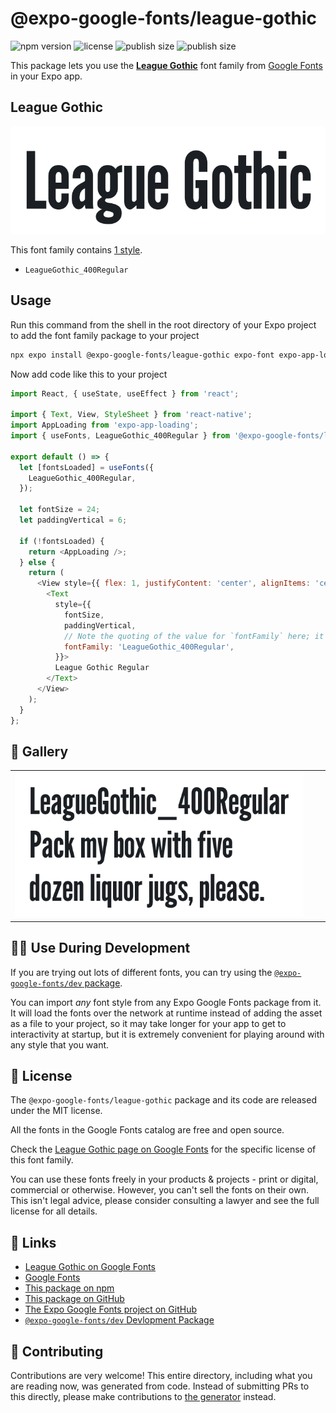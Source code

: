 # @expo-google-fonts/league-gothic

![npm version](https://flat.badgen.net/npm/v/@expo-google-fonts/league-gothic)
![license](https://flat.badgen.net/github/license/expo/google-fonts)
![publish size](https://flat.badgen.net/packagephobia/install/@expo-google-fonts/league-gothic)
![publish size](https://flat.badgen.net/packagephobia/publish/@expo-google-fonts/league-gothic)

This package lets you use the [**League Gothic**](https://fonts.google.com/specimen/League+Gothic) font family from [Google Fonts](https://fonts.google.com/) in your Expo app.

## League Gothic

![League Gothic](./font-family.png)

This font family contains [1 style](#-gallery).

- `LeagueGothic_400Regular`

## Usage

Run this command from the shell in the root directory of your Expo project to add the font family package to your project
```sh
npx expo install @expo-google-fonts/league-gothic expo-font expo-app-loading
```

Now add code like this to your project
```js
import React, { useState, useEffect } from 'react';

import { Text, View, StyleSheet } from 'react-native';
import AppLoading from 'expo-app-loading';
import { useFonts, LeagueGothic_400Regular } from '@expo-google-fonts/league-gothic';

export default () => {
  let [fontsLoaded] = useFonts({
    LeagueGothic_400Regular,
  });

  let fontSize = 24;
  let paddingVertical = 6;

  if (!fontsLoaded) {
    return <AppLoading />;
  } else {
    return (
      <View style={{ flex: 1, justifyContent: 'center', alignItems: 'center' }}>
        <Text
          style={{
            fontSize,
            paddingVertical,
            // Note the quoting of the value for `fontFamily` here; it expects a string!
            fontFamily: 'LeagueGothic_400Regular',
          }}>
          League Gothic Regular
        </Text>
      </View>
    );
  }
};

```

## 🔡 Gallery


||||
|-|-|-|
|![LeagueGothic_400Regular](./LeagueGothic_400Regular.ttf.png)||||


## 👩‍💻 Use During Development

If you are trying out lots of different fonts, you can try using the [`@expo-google-fonts/dev` package](https://github.com/expo/google-fonts/tree/master/font-packages/dev#readme).

You can import *any* font style from any Expo Google Fonts package from it. It will load the fonts
over the network at runtime instead of adding the asset as a file to your project, so it may take longer
for your app to get to interactivity at startup, but it is extremely convenient
for playing around with any style that you want.

## 📖 License

The `@expo-google-fonts/league-gothic` package and its code are released under the MIT license.

All the fonts in the Google Fonts catalog are free and open source.

Check the [League Gothic page on Google Fonts](https://fonts.google.com/specimen/League+Gothic) for the specific license of this font family.

You can use these fonts freely in your products & projects - print or digital, commercial or otherwise. However, you can't sell the fonts on their own. This isn't legal advice, please consider consulting a lawyer and see the full license for all details.

## 🔗 Links

- [League Gothic on Google Fonts](https://fonts.google.com/specimen/League+Gothic)
- [Google Fonts](https://fonts.google.com/)
- [This package on npm](https://www.npmjs.com/package/@expo-google-fonts/league-gothic)
- [This package on GitHub](https://github.com/expo/google-fonts/tree/master/font-packages/league-gothic)
- [The Expo Google Fonts project on GitHub](https://github.com/expo/google-fonts)
- [`@expo-google-fonts/dev` Devlopment Package](https://github.com/expo/google-fonts/tree/master/font-packages/dev)

## 🤝 Contributing

Contributions are very welcome! This entire directory, including what you are reading now, was generated from code. Instead of submitting PRs to this directly, please make contributions to [the generator](https://github.com/expo/google-fonts/tree/master/packages/generator) instead.
